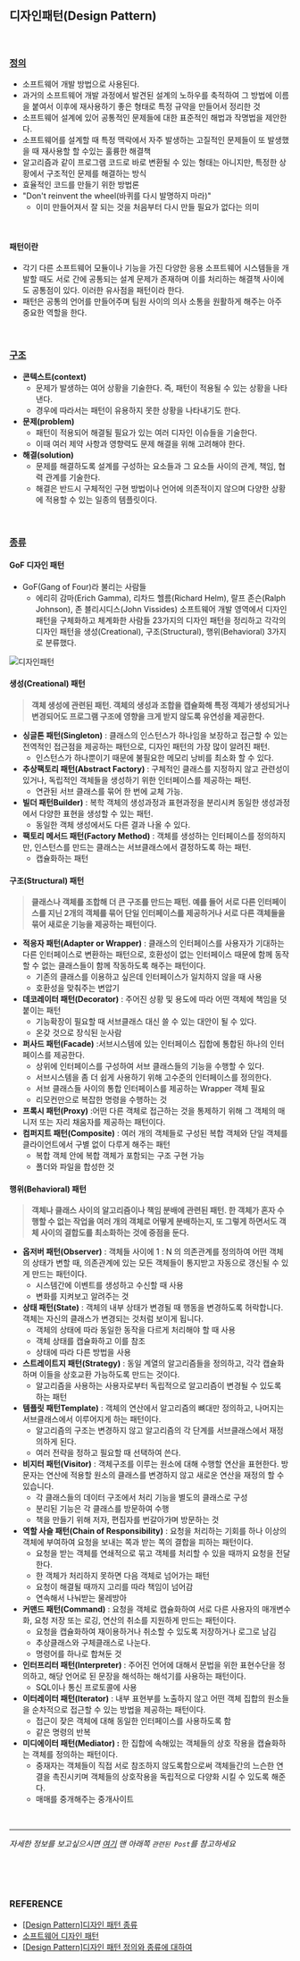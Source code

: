 ## 디자인패턴(Design Pattern)

<br/>

### <u>정의</u>

* 소프트웨어 개발 방법으로 사용된다.
* 과거의 소프트웨어 개발 과정에서 발견된 설계의 노하우를 축적하여 그 방법에 이름을 붙여서 이후에 재사용하기 좋은 형태로 특정 규약을 만들어서 정리한 것
* 소프트웨어 설계에 있어 공통적인 문제들에 대한 표준적인 해법과 작명법을 제안한다.
* 소프트웨어를 설계할 때 특정 맥락에서 자주 발생하는 고질적인 문제들이 또 발생했을 때 재사용할 할 수있는 훌륭한 해결책
* 알고리즘과 같이 프로그램 코드로 바로 변환될 수 있는 형태는 아니지만, 특정한 상황에서 구조적인 문제를 해결하는 방식
* 효율적인 코드를 만들기 위한 방법론
* "Don't reinvent the wheel(바퀴를 다시 발명하지 마라)"
  * 이미 만들어져서 잘 되는 것을 처음부터 다시 만들 필요가 없다는 의미

<br/>

#### 패턴이란

* 각기 다른 소프트웨어 모듈이나 기능을 가진 다양한 응용 소프트웨어 시스템들을 개발할 때도 서로 간에 공통되는 설계 문제가 존재하며 이를 처리하는 해결책 사이에도 공통점이 있다. 이러한 유사점을 패턴이라 한다.
* 패턴은 공통의 언어를 만들어주며 팀원 사이의 의사 소통을 원활하게 해주는 아주 중요한 역할을 한다.

<br/>

### <u>구조</u>

- **콘텍스트(context)**
  * 문제가 발생하는 여어 상황을 기술한다. 즉, 패턴이 적용될 수 있는 상황을 나타낸다.
  * 경우에 따라서는 패턴이 유용하지 못한 상황을 나타내기도 한다.
- **문제(problem)**
  * 패턴이 적용되어 해결될 필요가 있는 여러 디자인 이슈들을 기술한다.
  * 이때 여러 제약 사항과 영향력도 문제 해결을 위해 고려해야 한다.
- **해결(solution)**
  * 문제를 해결하도록 설계를 구성하는 요소들과 그 요소들 사이의 관계, 책임, 협력 관계를 기술한다.
  * 해결은 반드시 구체적인 구현 방법이나 언어에 의존적이지 않으며 다양한 상황에 적용할 수 있는 일종의 템플릿이다.

<br/>

### <u>종류</u>

#### GoF 디자인 패턴

* GoF(Gang of Four)라 불리는 사람들
  * 에리히 감마(Erich Gamma), 리차드 헬름(Richard Helm), 랄프 존슨(Ralph Johnson), 존 블리시디스(John Vissides)
    소프트웨어 개발 영역에서 디자인 패턴을 구체화하고 체계화한 사람들
    23가지의 디자인 패턴을 정리하고 각각의 디자인 패턴을 생성(Creational), 구조(Structural), 행위(Behavioral) 3가지로 분류했다.

![디자인패턴](https://user-images.githubusercontent.com/61674527/118918011-07e5b300-b96d-11eb-8ffe-7f69e7733efd.JPG)

#### 생성(Creational) 패턴

> **객체 생성에 관련된 패턴. 객체의 생성과 조합을 캡슐화해 특정 객체가 생성되거나 변경되어도 프로그램 구조에 영향을 크게 받지 않도록 유연성을 제공한다.**

* **싱글톤 패턴(Singleton)** : 클래스의 인스턴스가 하나임을 보장하고 접근할 수 있는 전역적인 접근점을 제공하는 패턴으로, 디자인 패턴의 가장 많이 알려진 패턴.
  * 인스턴스가 하나뿐이기 때문에 불필요한 메모리 낭비를 최소화 할 수 있다.
* **추상팩토리 패턴(Abstract Factory)** : 구체적인 클래스를 지정하지 않고 관련성이 있거나, 독립적인 객체들을 생성하기 위한 인터페이스를 제공하는 패턴.
  * 연관된 서브 클래스를 묶어 한 번에 교체 가능.
* **빌더 패턴Builder)** : 복학 객체의 생성과정과 표현과정을 분리시켜 동일한 생성과정에서 다양한 표현을 생성할 수 있는 패턴.
  * 동일한 객체 생성에서도 다른 결과 나올 수 있다.
* **팩토리 메서드 패턴(Factory Method)** : 객체를 생성하는 인터페이스를 정의하지만, 인스턴스를 만드는 클래스는 서브클래스에서 결정하도록 하는 패턴.  
  * 캡슐화하는 패턴

#### 구조(Structural) 패턴

> **클래스나 객체를 조합해 더 큰 구조를 만드는 패턴. 예를 들어 서로 다른 인터페이스를 지닌 2개의 객체를 묶어 단일 인터페이스를 제공하거나 서로 다른 객체들을 묶어 새로운 기능을 제공하는 패턴이다.**

* **적응자 패턴(Adapter or Wrapper)** : 클래스의 인터페이스를 사용자가 기대하는 다른 인터페이스로 변환하는 패턴으로, 호환성이 없는 인터페이스 때문에 함께 동작할 수 없는 클래스들이 함께 작동하도록 해주는 패턴이다.
  * 기존의 클래스를 이용하고 싶은데 인터페이스가 일치하지 않을 때 사용
  * 호환성을 맞춰주는 변압기
* **데코레이터 패턴(Decorator)** : 주어진 상황 및 용도에 따라 어떤 객체에 책임을 덧붙이는 패턴 
  * 기능확장이 필요할 때 서브클래스 대신 쓸 수 있는 대안이 될 수 있다.
  * 온갖 것으로 장식된 눈사람
* **퍼사드 패턴(Facade)** :서브시스템에 있는 인터페이스 집합에 통합된 하나의 인터페이스를 제공한다. 
  * 상위에 인터페이스를 구성하여 서브 클래스들의 기능을 수행할 수 있다.
  * 서브시스템을 좀 더 쉽게 사용하기 위해 고수준의 인터페이스를 정의한다.
  * 서브 클래스들 사이의 통합 인터페이스를 제공하는 Wrapper 객체 필요
  * 리모컨만으로 복잡한 명령을 수행하는 것
* **프록시 패턴(Proxy)** :어떤 다른 객체로 접근하는 것을 통제하기 위해 그 객체의 매니저 또는 자리 채움자를 제공하는 패턴이다.
* **컴퍼지트 패턴(Composite)** : 여러 개의 객체들로 구성된 복합 객체와 단일 객체를 클라이언트에서 구별 없이 다루게 해주는 패턴
  * 복합 객체 안에 복합 객체가 포함되는 구조 구현 가능
  * 폴더와 파일을 합성한 것

#### 행위(Behavioral) 패턴

> **객체나 클래스 사이의 알고리즘이나 책임 분배에 관련된 패턴. 한 객체가 혼자 수행할 수 없는 작업을 여러 개의 객체로 어떻게 분배하는지, 또 그렇게 하면서도 객체 사이의 결합도를 최소화하는 것에 중점을 둔다.**

* **옵저버 패턴(Observer)** : 객체들 사이에 1 : N 의 의존관계를 정의하여 어떤 객체의 상태가 변할 때, 의존관계에 있는 모든 객체들이 통지받고 자동으로 갱신될 수 있게 만드는 패턴이다.
  * 시스템간에 이벤트를 생성하고 수신할 때 사용
  * 변화를 지켜보고 알려주는 것
* **상태 패턴(State)** : 객체의 내부 상태가 변경될 때 행동을 변경하도록 허락합니다. 객체는 자신의 클래스가 변경되는 것처럼 보이게 됩니다.
  * 객체의 상태에 따라 동일한 동작을 다르게 처리해야 할 때 사용
  * 객체 상태를 캡슐화하고 이를 참조
  * 상태에 따라 다른 방법을 사용
* **스트레이트지 패턴(Strategy)** : 동일 계열의 알고리즘들을 정의하고, 각각 캡슐화하며 이들을 상호교환 가능하도록 만드는 것이다. 
  * 알고리즘을 사용하는 사용자로부터 독립적으로 알고리즘이 변경될 수 있도록 하는 패턴
* **템플릿 패턴Template)** : 객체의 연산에서 알고리즘의 뼈대만 정의하고, 나머지는 서브클래스에서 이루어지게 하는 패턴이다.  
  * 알고리즘의 구조는 변경하지 않고 알고리즘의 각 단계를 서브클래스에서 재정의하게 된다.
  * 여러 전략을 정하고 필요할 때 선택하여 쓴다.
* **비지터 패턴(Visitor)** : 객체구조를 이루는 원소에 대해 수행할 연산을 표현한다. 방문자는 연산에 적용할 원소의 클래스를 변경하지 않고 새로운 연산을 재정의 할 수 있습니다.
  * 각 클래스들의 데이터 구조에서 처리 기능을 별도의 클래스로 구성
  * 분리된 기능은 각 클래스를 방문하여 수행
  * 책을 만들기 위해 저자, 편집자를 번갈아가며 방문하는 것
* **역할 사슬 패턴(Chain of Responsibility)** : 요청을 처리하는 기회를 하나 이상의 객체에 부여하여 요청을 보내는 쪽과 받는 쪽의 결합을 피하는 패턴이다.
  * 요청을 받는 객체를 연쇄적으로 묶고 객체를 처리할 수 있을 때까지 요청을 전달한다.
  * 한 객체가 처리하지 못하면 다음 객체로 넘어가는 패턴
  * 요청이 해결될 때까지 고리를 따라 책임이 넘어감
  * 연속해서 나눠받는 물레방아
* **커맨드 패턴(Command)** : 요청을 객체로 캡슐화하여 서로 다른 사용자의 매개변수화, 요청 저장 또는 로깅, 연산의 취소를 지원하게 만드는 패턴이다.
  * 요청을 캡슐화하여 재이용하거나 취소할 수 있도록 저장하거나 로그로 남김
  * 추상클래스와 구체클래스로 나눈다.
  * 명령어를 하나로 합쳐둔 것
* **인터프리터 패턴(Interpreter)** : 주어진 언어에 대해서 문법을 위한 표현수단을 정의하고, 해당 언어로 된 문장을 해석하는 해석기를 사용하는 패턴이다.
  * SQL이나 통신 프로토콜에 사용
* **이터레이터 패턴(Iterator)** : 내부 표현부를 노출하지 않고 어떤 객체 집합의 원소들을 순차적으로 접근할 수 있는 방법을 제공하는 패턴이다.
  * 접근이 잦은 객체에 대해 동일한 인터페이스를 사용하도록 함
  * 같은 명령의 반복
* **미디에이터 패턴(Mediator) :** 한 집합에 속해있는 객체들의 상호 작용을 캡슐화하는 객체를 정의하는 패턴이다. 
  * 중재자는 객체들이 직접 서로 참조하지 않도록함으로써 객체들간의 느슨한 연결을 촉진시키며 객체들의 상호작용을 독립적으로 다양화 시킬 수 있도록 해준다.
  * 매매를 중개해주는 중개사이트

<br/>

***

*자세한 정보를 보고싶으시면 [여기](https://gmlwjd9405.github.io/2018/07/06/design-pattern.html) 맨 아래쪽 `관련된 Post`를 참고하세요*

<br/>

<br/>

<br/>

### REFERENCE

* [[Design Pattern]디자인 패턴 종류](https://gmlwjd9405.github.io/2018/07/06/design-pattern.html)
* [소프트웨어 디자인 패턴](https://itwiki.kr/w/%EC%86%8C%ED%94%84%ED%8A%B8%EC%9B%A8%EC%96%B4_%EB%94%94%EC%9E%90%EC%9D%B8_%ED%8C%A8%ED%84%B4#.EC.B6.94.EC.83.81_.ED.8C.A9.ED.86.A0.EB.A6.AC)
* [[Design Pattern]디자인 패턴 정의와 종류에 대하여](https://coding-factory.tistory.com/708)

